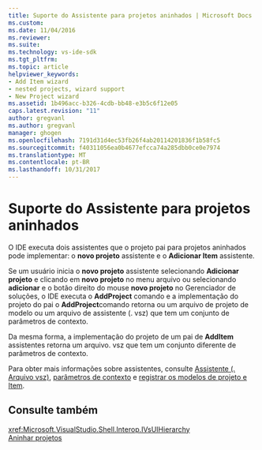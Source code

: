 ```yaml
---
title: Suporte do Assistente para projetos aninhados | Microsoft Docs
ms.custom: 
ms.date: 11/04/2016
ms.reviewer: 
ms.suite: 
ms.technology: vs-ide-sdk
ms.tgt_pltfrm: 
ms.topic: article
helpviewer_keywords:
- Add Item wizard
- nested projects, wizard support
- New Project wizard
ms.assetid: 1b496acc-b326-4cdb-bb48-e3b5c6f12e05
caps.latest.revision: "11"
author: gregvanl
ms.author: gregvanl
manager: ghogen
ms.openlocfilehash: 7191d31d4ec53fb26f4ab20114201836f1b58fc5
ms.sourcegitcommit: f40311056ea0b4677efcca74a285dbb0ce0e7974
ms.translationtype: MT
ms.contentlocale: pt-BR
ms.lasthandoff: 10/31/2017
---
```

# <a name="wizard-support-for-nested-projects"></a>Suporte do Assistente para projetos aninhados
O IDE executa dois assistentes que o projeto pai para projetos aninhados pode implementar: o **novo projeto** assistente e o **Adicionar Item** assistente.  
  
 Se um usuário inicia o **novo projeto** assistente selecionando **Adicionar projeto** e clicando em **novo projeto** no menu arquivo ou selecionando **adicionar** e o botão direito do mouse **novo projeto** no Gerenciador de soluções, o IDE executa o **AddProject** comando e a implementação do projeto do pai o **AddProject**comando retorna ou um arquivo de projeto de modelo ou um arquivo de assistente (. vsz) que tem um conjunto de parâmetros de contexto.  
  
 Da mesma forma, a implementação do projeto de um pai de **AddItem** assistentes retorna um arquivo. vsz que tem um conjunto diferente de parâmetros de contexto.  
  
 Para obter mais informações sobre assistentes, consulte [Assistente (. Arquivo vsz)](../../extensibility/internals/wizard-dot-vsz-file.md), [parâmetros de contexto](../../extensibility/internals/context-parameters.md) e [registrar os modelos de projeto e Item](../../extensibility/internals/registering-project-and-item-templates.md).  
  
## <a name="see-also"></a>Consulte também  
 <xref:Microsoft.VisualStudio.Shell.Interop.IVsUIHierarchy>   
 [Aninhar projetos](../../extensibility/internals/nesting-projects.md)
